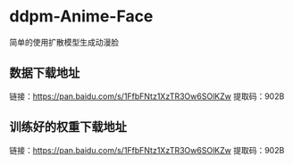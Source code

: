 # ddpm-Anime-Face
简单的使用扩散模型生成动漫脸
## 数据下载地址
链接：https://pan.baidu.com/s/1FfbFNtz1XzTR3Ow6SOlKZw 
提取码：902B
## 训练好的权重下载地址
链接：https://pan.baidu.com/s/1FfbFNtz1XzTR3Ow6SOlKZw 
提取码：902B

